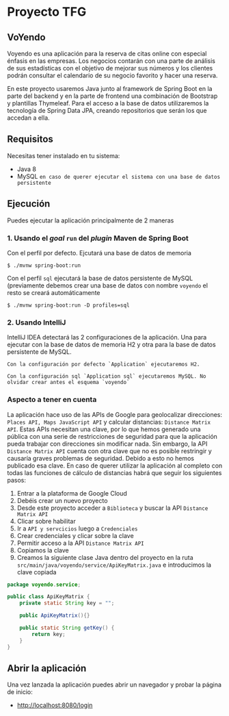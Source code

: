 # Proyecto TFG
## VoYendo

Voyendo es una aplicación para la reserva de citas online con especial énfasis en las empresas. Los negocios contarán con una parte de análisis 
de sus estadísticas con el objetivo de mejorar sus números y los clientes podrán consultar el calendario de su negocio favorito y hacer una reserva.

En este proyecto usaremos Java junto al framework de Spring Boot en la parte del backend y en la parte de frontend una combinación de Bootstrap y plantillas Thymeleaf. Para el acceso a la base de datos utilizaremos la tecnología de Spring Data JPA, creando repositorios que serán los que accedan a ella.

## Requisitos

Necesitas tener instalado en tu sistema:

- Java 8
- MySQL `en caso de querer ejecutar el sistema con una base de datos persistente`

## Ejecución

Puedes ejecutar la aplicación principalmente de 2 maneras

### 1. Usando el _goal_ `run` del _plugin_ Maven de Spring Boot
Con el perfil por defecto. Ejcutará una base de datos de memoria

```
$ ./mvnw spring-boot:run 
```   

Con el perfil `sql` ejecutará la base de datos persistente de MySQL (previamente debemos crear una base de datos con nombre `voyendo` el resto se creará automáticamente
```
$ ./mvnw spring-boot:run -D profiles=sql 
```   

### 2. Usando IntelliJ
IntelliJ IDEA detectará las 2 configuraciones de la aplicación. Una para ejecutar con la base de datos de memoria H2 y otra para la base de datos persistente de MySQL. 
```
Con la configuración por defecto `Application` ejecutaremos H2.
```
```
Con la configuración sql `Application sql` ejecutaremos MySQL. No olvidar crear antes el esquema `voyendo`
```

### Aspecto a tener en cuenta
La aplicación hace uso de las APIs de Google para geolocalizar direcciones: `Places API, Maps JavaScript API` y calcular distancias: `Distance Matrix API`. Estas APIs necesitan una clave, por lo que hemos generado una pública con una serie de restricciones de seguridad para que la aplicación pueda trabajar con direcciones sin modificar nada. Sin embargo, la API `Distance Matrix API` cuenta con otra clave que no es posible restringir y causaría graves problemas de seguridad. Debido a esto no hemos publicado esa clave. En caso de querer utilizar la aplicación al completo con todas las funciones de cálculo de distancias habrá que seguir los siguientes pasos:
1. Entrar a la plataforma de Google Cloud
2. Debéis crear un nuevo proyecto
3. Desde este proyecto acceder a `Biblioteca` y buscar la API `Distance Matrix API`
4. Clicar sobre habilitar
5. Ir a `API y servcicios` luego a `Credenciales`
6. Crear credenciales y clicar sobre la clave
7. Permitir acceso a la API `Distance Matrix API`
8. Copiamos la clave
9. Creamos la siguiente clase Java dentro del proyecto en la ruta `src/main/java/voyendo/service/ApiKeyMatrix.java` e introducimos la clave copiada
```java
package voyendo.service;

public class ApiKeyMatrix {
    private static String key = "";

    public ApiKeyMatrix(){}

    public static String getKey() {
        return key;
    }
}

```
## Abrir la aplicación
Una vez lanzada la aplicación puedes abrir un navegador y probar la página de inicio:

- [http://localhost:8080/login](http://localhost:8080/login)
